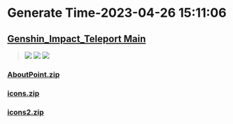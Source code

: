 # Generate Time-2023-04-26 15:11:06

## [Genshin_Impact_Teleport Main](https://github.com/Sam5440/Genshin_Impact_Teleport)

>![](https://komarev.com/ghpvc/?username=done439)
>![](https://komarev.com/ghpvc/?username=done438)
>![](https://komarev.com/ghpvc/?username=done437)

### [AboutPoint.zip](https://raw.githubusercontent.com/Sam5440/Genshin_Impact_Teleport/download/OtherFile/img/AboutPoint.zip)

### [icons.zip](https://raw.githubusercontent.com/Sam5440/Genshin_Impact_Teleport/download/OtherFile/img/icons.zip)

### [icons2.zip](https://raw.githubusercontent.com/Sam5440/Genshin_Impact_Teleport/download/OtherFile/img/icons2.zip)

